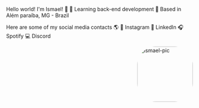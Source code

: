Hello world! I'm Ismael! 👋
🤖 Learning back-end development
📌 Based in Além paraíba, MG - Brazil

Here are some of my social media contacts 🌎
📸 Instagram
💼 LinkedIn
🎧 Spotify
💻 Discord

<div>
  <img align="right" alt="Ismael-pic" height="150" style="border-radius:50px;" src="https://64.media.tumblr.com/ba8c705edd2bed0a28d9458811155d69/tumblr_onxkyoloha1w05w8zo1_500.gifv">
</div>
  
  ##
